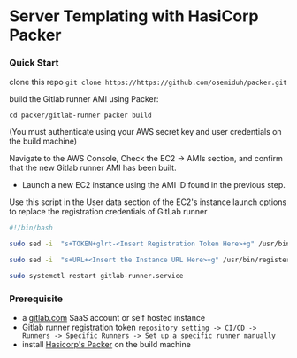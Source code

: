# Server Templating with HasiCorp Packer

### Quick Start 
clone this repo
`git clone https://https://github.com/osemiduh/packer.git`

build the Gitlab runner AMI using Packer:

``
cd packer/gitlab-runner
packer build 
``

(You must authenticate using your AWS secret key and user credentials on the build machine) 

Navigate to the AWS Console, Check the EC2 -> AMIs section, and confirm that the new Gitlab runner AMI has been built.
* Launch a new EC2 instance using the AMI ID found in the previous step. 

Use this script in the User data section of the EC2's instance launch options to replace the registration credentials of GitLab runner 
``` bash
#!/bin/bash

sudo sed -i  "s+TOKEN+glrt-<Insert Registration Token Here>+g" /usr/bin/register-gitlab-runner.sh

sudo sed -i  "s+URL+<Insert the Instance URL Here>+g" /usr/bin/register-gitlab-runner.sh

sudo systemctl restart gitlab-runner.service
```

### Prerequisite 
* a [gitlab.com](gitlab.com) SaaS account or self hosted instance
* Gitlab runner registration token `repository setting -> CI/CD -> Runners -> Specific Runners -> Set up a specific runner manually`
* install [Hasicorp's Packer](https://releases.hashicorp.com/packer/) on the build machine

